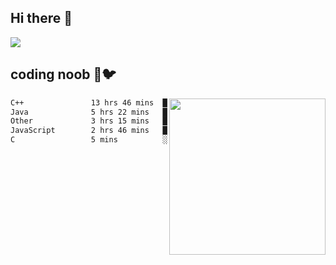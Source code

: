 ## Hi there 👋

<!--
**IZSSERAFIM/IZSSERAFIM** is a ✨ _special_ ✨ repository because its `README.md` (this file) appears on your GitHub profile.

Here are some ideas to get you started:

- 🔭 I’m currently working on ...
- 🌱 I’m currently learning ...
- 👯 I’m looking to collaborate on ...
- 🤔 I’m looking for help with ...
- 💬 Ask me about ...
- 📫 How to reach me: ...
- 😄 Pronouns: ...
- ⚡ Fun fact: ...
-->

![](https://pixel-profile.vercel.app/api/github-stats?username=IZSSERAFIM&screen_effect=true&theme=rainbow)

<!--
[![IZSSERAFIM's GitHub stats](https://github-readme-stats-omega-one-96.vercel.app/api?username=IZSSERAFIM&show_icons=true&theme=radical)](https://github.com/anuraghazra/github-readme-stats)
[![Top Langs](https://github-readme-stats-omega-one-96.vercel.app/api/top-langs/?username=IZSSERAFIM&layout=compact)](https://github.com/anuraghazra/github-readme-stats)
-->
## coding noob 🥬🐦

<img src="https://github-readme-stats-omega-one-96.vercel.app/api/top-langs/?username=IZSSERAFIM&layout=compact&langs_count=6" width="250" align="right"/>

<!--START_SECTION:waka-->

```txt
C++               13 hrs 46 mins  █████████████▓░░░░░░░░░░░   54.28 %
Java              5 hrs 22 mins   █████▒░░░░░░░░░░░░░░░░░░░   21.21 %
Other             3 hrs 15 mins   ███▒░░░░░░░░░░░░░░░░░░░░░   12.83 %
JavaScript        2 hrs 46 mins   ██▓░░░░░░░░░░░░░░░░░░░░░░   10.93 %
C                 5 mins          ░░░░░░░░░░░░░░░░░░░░░░░░░   00.37 %
```

<!--END_SECTION:waka-->
